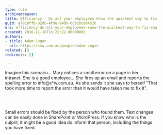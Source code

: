 ```yaml
---
type: rule
archivedreason: 
title: Efficiency - Do all your employees know the quickest way to fix small web errors?
guid: a7910ffb-82d6-4fde-94d6-0db28c8a4526
uri: efficiency-do-all-your-employees-know-the-quickest-way-to-fix-small-web-errors
created: 2016-11-16T16:22:22.0000000Z
authors:
- title: Adam Cogan
  url: https://ssw.com.au/people/adam-cogan
related: []
redirects: []

---
```



<p class="ssw15-rteElement-P">​​​​Imagine this scenario... Mary notices a small error on a page in her intranet.&#160;She is a good employee... She fires up an email and reports the spelling error to info@s*w.com.au. As she sends it she says to herself &quot;That took more time to report the error than it would have taken me to fix it&quot;.<br></p>
<br><excerpt class='endintro'></excerpt><br>
<p class="ssw15-rteElement-P">Small&#160;errors should be fixed by the person who found them. Text changes can be easily done in SharePoint or WordPress. If you know who is the culprit, it might be a good idea do inform that person, including the things you have fixed.<br></p>


